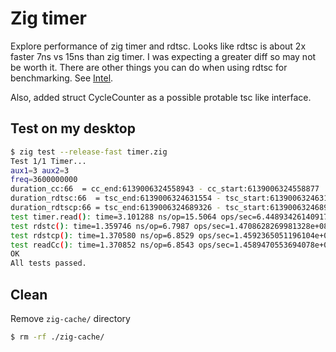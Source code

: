 # Zig timer

Explore performance of zig timer and rdtsc. Looks like
rdtsc is about 2x faster 7ns vs 15ns than zig timer. I was expecting
a greater diff so may not be worth it. There are other things you
can do when using rdtsc for benchmarking.
See [Intel](https://www.intel.com/content/dam/www/public/us/en/documents/white-papers/ia-32-ia-64-benchmark-code-execution-paper.pdf).

Also, added struct CycleCounter as a possible protable tsc like interface.

## Test on my desktop
```bash
$ zig test --release-fast timer.zig
Test 1/1 Timer...
aux1=3 aux2=3
freq=3600000000
duration_cc:66  = cc_end:6139006324558943 - cc_start:6139006324558877
duration_rdtsc:66  = tsc_end:6139006324631554 - tsc_start:6139006324631488
duration_rdtscp:66 = tsc_end:6139006324689326 - tsc_start:6139006324689260 aux_start=1 aux_end=1
test timer.read(): time=3.101288 ns/op=15.5064 ops/sec=6.448934261409179e+07
test rdstc(): time=1.359746 ns/op=6.7987 ops/sec=1.4708628269981328e+08
test rdstcp(): time=1.370580 ns/op=6.8529 ops/sec=1.4592365051196104e+08
test readCc(): time=1.370852 ns/op=6.8543 ops/sec=1.4589470553694078e+08
OK
All tests passed.
```

## Clean
Remove `zig-cache/` directory
```bash
$ rm -rf ./zig-cache/
```
